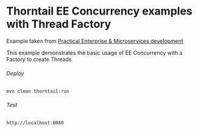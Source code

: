 Thorntail EE Concurrency examples with Thread Factory 
=====================================

Example taken from [Practical Enterprise & Microservices development](http://www.itbuzzpress.com/ebooks/java-ee-7-development-on-wildfly.html)

This example demonstrates the basic usage of EE Concurrency with a Factory to create Threads

###### Deploy
```shell
mvn clean thorntail:run
```
###### Test
```shell
http://localhost:8080 
```
 
